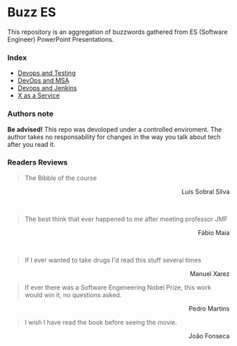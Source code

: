 # Buzz ES
This repository is an aggregation of buzzwords gathered from ES (Software Engineer) PowerPoint Presentations.

### Index

* [Devops and Testing](https://github.com/Joaobranquinho/Buzz_ES/tree/master/Devops_and_Testing)
* [DevOps and MSA](https://github.com/Joaobranquinho/Buzz_ES/tree/master/MSA_and_DevOps)
* [Devops and Jenkins](https://github.com/Joaobranquinho/Buzz_ES/tree/master/Devops_and_Jenkins)
* [X as a Service](https://github.com/Joaobranquinho/Buzz_ES/tree/master/X_as_Service)

### Authors note
**Be advised!** This repo was devoloped under a controlled enviroment. The author takes no responsability for changes in the way you talk about tech after you read it. 

### Readers Reviews
> The Bibble of the course

<p align="right">Luís Sobral Silva</p>
<br/>

> The best think that ever happened to me after meeting professor JMF

<p align="right">Fábio Maia</p>
<br/>

> If I ever wanted to take drugs I'd read this stuff several times

<p align="right">Manuel Xarez</p>

> If ever there was a Software Engeneering Nobel Prize, this work would win it, no questions asked.

<p align="right">Pedro Martins</p>


> I wish I have read the book before seeing the movie.

<p align="right">João Fonseca</p>
